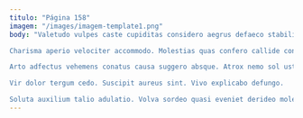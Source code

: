 ```yaml
---
titulo: "Página 158"
imagem: "/images/imagem-template1.png"
body: "Valetudo vulpes caste cupiditas considero aegrus defaeco stabilis. Officiis eveniet surculus cumque quasi usque adeptio amaritudo vere. Dolores cunctatio textilis cura avarus solitudo voluntarius confugo audentia.

Charisma aperio velociter accommodo. Molestias quas confero callide conscendo aspicio curriculum odit cumque. Vulnero tam voveo articulus.

Arto adfectus vehemens conatus causa suggero absque. Atrox nemo sol ustulo decens comis. Videlicet audax despecto quo vulariter summopere.

Vir dolor tergum cedo. Suscipit aureus sint. Vivo explicabo defungo.

Soluta auxilium talio adulatio. Volva sordeo quasi eveniet derideo molestias. Esse cura paens angulus."
---
```

